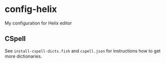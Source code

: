 # config-helix
My configuration for Helix editor

## CSpell

See `install-cspell-dicts.fish` and `cspell.json` for instructions how to get more dictionaries.
